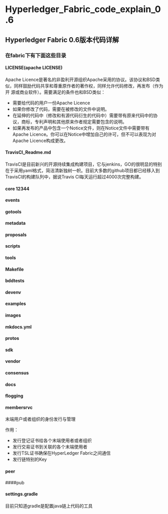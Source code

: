 # Hyperledger_Fabric_code_explain_0.6

## Hyperledger Fabric 0.6版本代码详解

### 在fabric下有下面这些目录

#### LICENSE(apache LICENSE) 

Apache Licence是著名的非盈利开源组织Apache采用的协议。该协议和BSD类似，同样鼓励代码共享和尊重原作者的著作权，同样允许代码修改，再发布（作为开 源或商业软件）。需要满足的条件也和BSD类似：
* 需要给代码的用户一份Apache Licence
* 如果你修改了代码，需要在被修改的文件中说明。
* 在延伸的代码中（修改和有源代码衍生的代码中）需要带有原来代码中的协议，商标，专利声明和其他原来作者规定需要包含的说明。
* 如果再发布的产品中包含一个Notice文件，则在Notice文件中需要带有Apache Licence。你可以在Notice中增加自己的许可，但不可以表现为对Apache Licence构成更改。

#### TravisCI_Readme.md 

TravisCI是目前新兴的开源持续集成构建项目，它与jenkins，GO的很明显的特别在于采用yaml格式，简洁清新独树一帜。目前大多数的github项目都已经移入到TravisCI的构建队列中，据说Travis CI每天运行超过4000次完整构建。

#### core    12344

#### events	

#### gotools     

#### metadata	 

#### proposals  

#### scripts	     

#### tools

#### Makefile   

#### bddtests	       

#### devenv  

#### examples  

#### images      

#### mkdocs.yml  

#### protos     

#### sdk		     

#### vendor

#### consensus	       

#### docs   

#### flogging  

#### membersrvc

末端用户或者组织的身份发行与管理

作用：
 * 发行登记证书给各个末端使用者或者组织
 * 发行交易证书到关联的各个末端使用者
 * 发行TSL证书确保在HyperLedger Fabric之间通信
 * 发行链特别的Key

#### peer	 

####pub	    

#### settings.gradle

目前只知道gradle是配置java链上代码的工具

